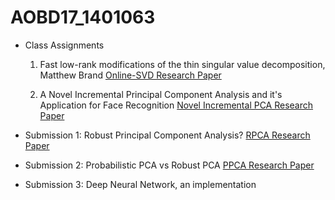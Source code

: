 # AOBD17_1401063

* Class Assignments
   1. Fast low-rank modifications of the thin singular value decomposition, Matthew Brand
      [Online-SVD Research Paper](https://pdfs.semanticscholar.org/d739/f812e9311a19910946b525f295717bbb49f5.pdf)
	
   2. A Novel Incremental Principal Component Analysis and it's Application for Face Recognition
      [Novel Incremental PCA Research Paper](http://www.cse.ust.hk/faculty/jamesk/papers/tsmc06.pdf)

* Submission 1: Robust Principal Component Analysis?
  [RPCA Research Paper](https://statweb.stanford.edu/~candes/papers/RobustPCA.pdf)
* Submission 2: Probabilistic PCA vs Robust PCA
  [PPCA Research Paper](https://www.microsoft.com/en-us/research/publication/probabilistic-principal-component-analysis/)
* Submission 3: Deep Neural Network, an implementation

